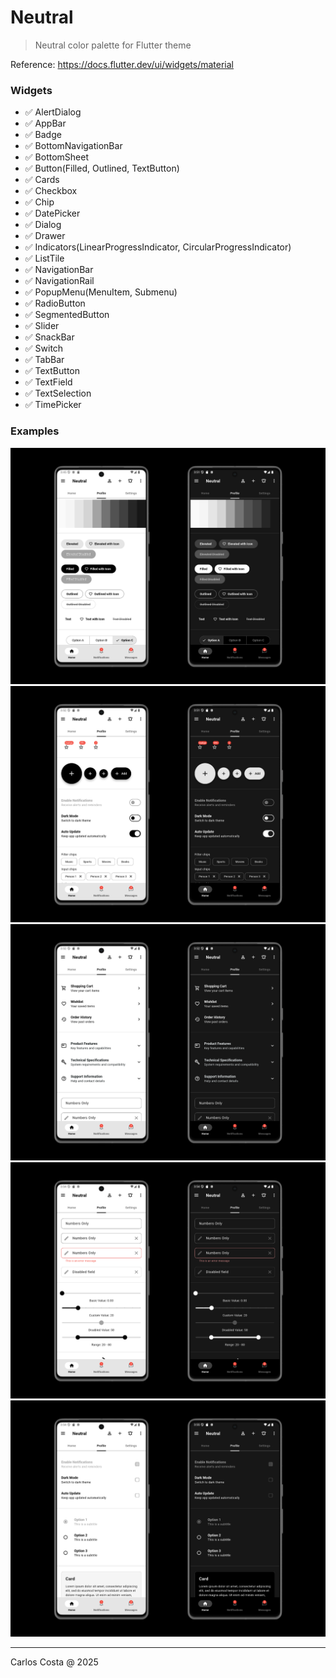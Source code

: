 # Neutral

> Neutral color palette for Flutter theme

Reference: https://docs.flutter.dev/ui/widgets/material

### Widgets

- ✅ AlertDialog
- ✅ AppBar
- ✅ Badge
- ✅ BottomNavigationBar
- ✅ BottomSheet
- ✅ Button(Filled, Outlined, TextButton)
- ✅ Cards
- ✅ Checkbox
- ✅ Chip
- ✅ DatePicker
- ✅ Dialog
- ✅ Drawer
- ✅ Indicators(LinearProgressIndicator, CircularProgressIndicator)
- ✅ ListTile
- ✅ NavigationBar
- ✅ NavigationRail
- ✅ PopupMenu(MenuItem, Submenu)
- ✅ RadioButton
- ✅ SegmentedButton
- ✅ Slider
- ✅ SnackBar
- ✅ Switch
- ✅ TabBar
- ✅ TextButton
- ✅ TextField
- ✅ TextSelection
- ✅ TimePicker

### Examples

<img src="prints/ex01.png">
<img src="prints/ex02.png">
<img src="prints/ex03.png">
<img src="prints/ex04.png">
<img src="prints/ex05.png">

---

Carlos Costa @ 2025